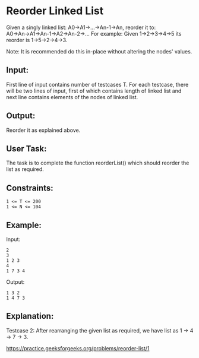 # Reorder Linked List

Given a singly linked list: A0→A1→…→An-1→An, reorder it to: A0→An→A1→An-1→A2→An-2→…
For example: Given 1->2->3->4->5 its reorder is 1->5->2->4->3.

Note: It is recommended do this in-place without altering the nodes' values.

## Input:
First line of input contains number of testcases T. For each testcase, there will be two lines of input, first of which contains length of linked list and next line contains elements of the nodes of linked list.

## Output:
Reorder it as explained above.

## User Task:
The task is to complete the function reorderList() which should reorder the list as required.

## Constraints:

    1 <= T <= 200
    1 <= N <= 104

## Example:
Input:

    2
    3
    1 2 3
    4
    1 7 3 4

Output:

    1 3 2
    1 4 7 3

## Explanation:
Testcase 2: After rearranging the given list as required, we have list as 1 -> 4 -> 7 -> 3.

<https://practice.geeksforgeeks.org/problems/reorder-list/1>
